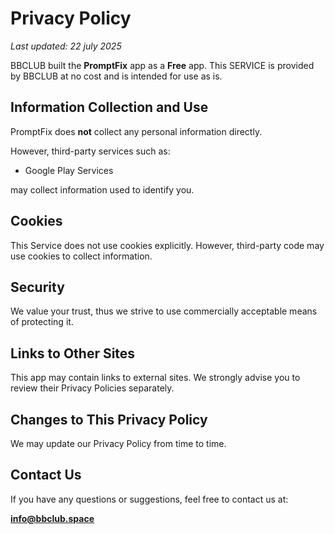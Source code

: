 # Privacy Policy

_Last updated: 22 july 2025_

BBCLUB built the **PromptFix** app as a **Free** app. This SERVICE is provided by BBCLUB at no cost and is intended for use as is.

## Information Collection and Use
PromptFix does **not** collect any personal information directly.

However, third-party services such as:
- Google Play Services

may collect information used to identify you.


## Cookies
This Service does not use cookies explicitly. However, third-party code may use cookies to collect information.

## Security
We value your trust, thus we strive to use commercially acceptable means of protecting it.

## Links to Other Sites
This app may contain links to external sites. We strongly advise you to review their Privacy Policies separately.

## Changes to This Privacy Policy
We may update our Privacy Policy from time to time.

## Contact Us
If you have any questions or suggestions, feel free to contact us at:

**info@bbclub.space**